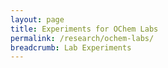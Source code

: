 ```yaml
---
layout: page
title: Experiments for OChem Labs
permalink: /research/ochem-labs/
breadcrumb: Lab Experiments
---
```


<!-- ## Experiment for OChem Labs -->
